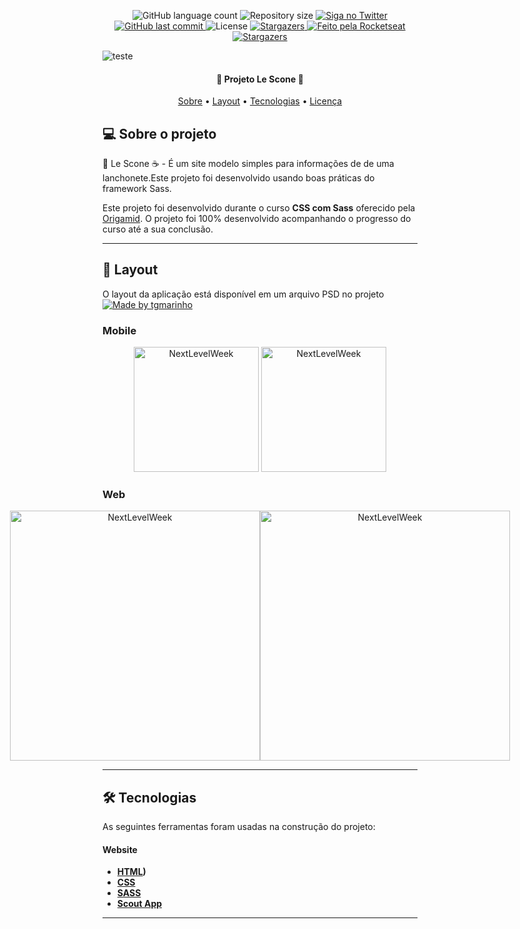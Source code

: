 
<p align="center">
  <img alt="GitHub language count" src="https://img.shields.io/github/languages/count/ArturRibeiro01/Le-Scone_sass?color=%2304D361">

  <img alt="Repository size" src="https://img.shields.io/github/repo-size/ArturRibeiro01/Le-Scone_sass">

  <a href="https://www.twitter.com/Arturzinho_SP">
    <img alt="Siga no Twitter" src="https://img.shields.io/twitter/url?url=https%3A%2F%2Fgithub.com%2Ftgmarinho%2FREADME-ecoleta">
  </a>
  
  <a href="https://github.com/ArturRibeiro01/Le-Scone_sass/commits/master">
    <img alt="GitHub last commit" src="https://img.shields.io/github/last-commit/ArturRibeiro01/Le-Scone_sass">
  </a>
    
   <img alt="License" src="https://img.shields.io/badge/license-MIT-brightgreen">
   
  <a href="https://github.com/tgmarinho/README-ecoleta/stargazers">
    <img alt="Stargazers" src="https://img.shields.io/github/stars/ArturRibeiro01/Le-Scone_sass?style=social">
  </a>

  <a href="https://github.com/ArturRibeiro01">
    <img alt="Feito pela Rocketseat" src="https://img.shields.io/badge/feito%20por-ArturRibeiro01-%237519C1">
  </a>
  
  <a href="https://www.origamid.com/curso/css-com-sass/">
    <img alt="Stargazers" src="https://img.shields.io/badge/Curso-Origamid-%237159c1?style=flat&logo=ghost">
  </a>
  
 
</p>

![teste](https://github.com/ArturRibeiro01/Le-Scone_sass/blob/main/img/readme_images/Imagem1.png)

<h4 align="center"> 
	 🥛 Projeto Le Scone 🥞
</h4>

<p align="center">
 <a href="#-sobre-o-projeto">Sobre</a> •
 <a href="#-layout">Layout</a> • 
 <a href="#-tecnologias">Tecnologias</a> • 
 <a href="#user-content--licença">Licença</a>
</p>


## 💻 Sobre o projeto

🍔 Le Scone ☕ - É um site modelo simples para informações de de uma lanchonete.Este projeto foi desenvolvido usando boas práticas do framework Sass.

Este projeto foi desenvolvido durante o curso **CSS com Sass** oferecido pela [Origamid](https://blog.rocketseat.com.br/primeira-next-level-week/).
O projeto foi 100% desenvolvido acompanhando o progresso do curso até a sua conclusão. 

---

## 🎨 Layout

O layout da aplicação está disponível em um arquivo PSD no projeto 
<a href="https://github.com/ArturRibeiro01/Le-Scone_sass/blob/main/lescone-layout.psd">
  <img alt="Made by tgmarinho" src="https://img.shields.io/badge/Acessar%20Layout%20-Projeto-%2304D361">
</a>


### Mobile

<p align="center">
  <img alt="NextLevelWeek" title="#NextLevelWeek" src="./assets/home-mobile.png" width="200px">

  <img alt="NextLevelWeek" title="#NextLevelWeek" src="./assets/detalhes-mobile.svg" width="200px">
</p>

### Web

<p align="center" style="display: flex; align-items: flex-start; justify-content: center;">
  <img alt="NextLevelWeek" title="#NextLevelWeek" src="./assets/web.svg" width="400px">

  <img alt="NextLevelWeek" title="#NextLevelWeek" src="./assets/sucesso-web.svg" width="400px">
</p>

---

## 🛠 Tecnologias

As seguintes ferramentas foram usadas na construção do projeto:

#### **Website**
-   **[HTML]())**
-   **[CSS]()**
-   **[SASS](https://sass-lang.com/)**
-   **[Scout App](https://scout-app.io/)**



---

